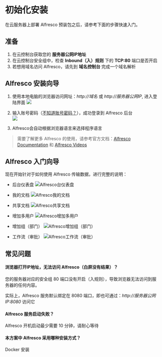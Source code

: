 # 初始化安装

在云服务器上部署 Alfresco 预装包之后，请参考下面的步骤快速入门。

## 准备

1. 在云控制台获取您的 **服务器公网IP地址** 
2. 在云控制台安全组中，检查 **Inbound（入）规则** 下的 **TCP:80** 端口是否开启
3. 若想用域名访问 Alfresco，请先到 **域名控制台** 完成一个域名解析

## Alfresco 安装向导

1. 使用本地电脑的浏览器访问网址：*http://域名* 或 *http://服务器公网IP*, 进入登陆界面
   ![](https://libs.websoft9.com/Websoft9/DocsPicture/zh/alfresco/alfresco-login-websoft9.png)

2. 输入账号密码（[不知道账号密码？](/zh/stack-accounts.md#alfresco)），成功登录到 Alfresco 后台  
   ![](https://libs.websoft9.com/Websoft9/DocsPicture/zh/alfresco/alfresco-consolegui-websoft9.png)

3. Alfresco会自动根据浏览器语言来选择程序语言

> 需要了解更多 Alfresco 的使用，请参考官方文档：[Alfresco Documentation](https://docs.alfresco.com/content-services/community/using/content/) 和 [Alfresco Videos](https://docs.alfresco.com/content-services/latest/tutorial/video/)

## Alfresco 入门向导

现在开始针对于如何使用 Alfresco 传输数据，进行完整的说明：

- 后台仪表盘
  ![Alfresco台仪表盘](http://libs.websoft9.com/Websoft9/DocsPicture/zh/alfresco/alfresco-adminui-websoft9.png)

- 我的文档
  ![Alfresco我的文档](http://libs.websoft9.com/Websoft9/DocsPicture/zh/alfresco/alfresco-mydocs-websoft9.png)

- 共享文档
  ![Alfresco共享文档](http://libs.websoft9.com/Websoft9/DocsPicture/zh/alfresco/alfresco-sharedocs-websoft9.png)

- 增加多用户
  ![Alfresco增加多用户](http://libs.websoft9.com/Websoft9/DocsPicture/zh/alfresco/alfresco-addusers-websoft9.png)

- 增加组（部门）
  ![Alfresco增加组（部门）](http://libs.websoft9.com/Websoft9/DocsPicture/zh/alfresco/alfresco-addgroup-websoft9.png)

- 工作流（审批）
  ![Alfresco工作流（审批）](http://libs.websoft9.com/Websoft9/DocsPicture/zh/alfresco/alfresco-workflow-websoft9.png)

## 常见问题

#### 浏览器打开IP地址，无法访问 Alfresco（白屏没有结果）？

您的服务器对应的安全组 80 端口没有开启（入规则），导致浏览器无法访问到服务器的任何内容。  

实际上，Alfresco 服务默认绑定在 8080 端口，即也可通过：*http://服务器公网IP:8080* 访问它

#### Alfresco 服务启动失败？

Alfresco 开机启动最少需要 10 分钟，请耐心等待

#### 本方案中 Alfresco 采用哪种安装方式？

Docker 安装